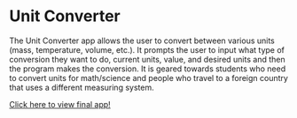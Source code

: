 # Unit Converter

The Unit Converter app allows the user to convert between various units (mass, temperature, volume, etc.). It prompts the user to input what type of conversion they want to do, current units, value, and desired units and then the program makes the conversion. It is geared towards students who need to convert units for math/science and people who travel to a foreign country that uses a different measuring system.

[Click here to view final app!](https://repl.it/@kelsiem/CIS277FinalApp "Unit Converter")
